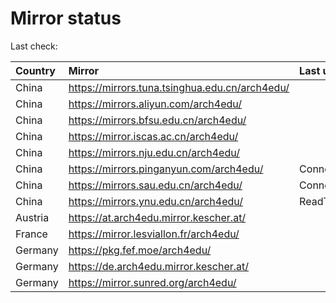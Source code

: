 <script src="./time.js"></script>
# Mirror status
Last check: <script type="text/javascript">localize(1676265536.690246);</script>

|Country|Mirror|Last update|
|:------|:-----|:----------|
|China|https://mirrors.tuna.tsinghua.edu.cn/arch4edu/|<script type="text/javascript">localize(1676226774);</script>|
|China|https://mirrors.aliyun.com/arch4edu/|<script type="text/javascript">localize(1676140349);</script>|
|China|https://mirrors.bfsu.edu.cn/arch4edu/|<script type="text/javascript">localize(1676226774);</script>|
|China|https://mirror.iscas.ac.cn/arch4edu/|<script type="text/javascript">localize(1676226774);</script>|
|China|https://mirrors.nju.edu.cn/arch4edu/|<script type="text/javascript">localize(1676140349);</script>|
|China|https://mirrors.pinganyun.com/arch4edu/|ConnectionError|
|China|https://mirrors.sau.edu.cn/arch4edu/|ConnectTimeout|
|China|https://mirrors.ynu.edu.cn/arch4edu/|ReadTimeout|
|Austria|https://at.arch4edu.mirror.kescher.at/|<script type="text/javascript">localize(1676226774);</script>|
|France|https://mirror.lesviallon.fr/arch4edu/|<script type="text/javascript">localize(1676226774);</script>|
|Germany|https://pkg.fef.moe/arch4edu/|<script type="text/javascript">localize(1676226774);</script>|
|Germany|https://de.arch4edu.mirror.kescher.at/|<script type="text/javascript">localize(1676226774);</script>|
|Germany|https://mirror.sunred.org/arch4edu/|<script type="text/javascript">localize(1676226774);</script>|

<script src="./tablefilter/tablefilter.js"></script>
<script src="./table.js"></script>